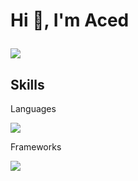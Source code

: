 <h1>Hi 👋, I'm Aced </p>
 </h1>
<a href="https://github.com/acedeu"></a>

<a href="https://visitorbadge.io/status?path=https%3A%2F%2Fgithub.com%2Facedeu"><img src="https://api.visitorbadge.io/api/visitors?path=https%3A%2F%2Fgithub.com%2Facedeu&label=VISITORS&countColor=%23006eff" /></a></p>


<h2>Skills</h2>
<p>Languages</p>

<img src="https://skillicons.dev/icons?i=js,lua"/>

<p>Frameworks</p>

<img src="https://skillicons.dev/icons?i=nodejs"/>

